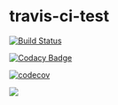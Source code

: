 # travis-ci-test
[![Build Status](https://travis-ci.org/chaingrok/travis-ci-test.svg?branch=master)](https://travis-ci.org/chaingrok/travis-ci-test)

[![Codacy Badge](https://api.codacy.com/project/badge/Grade/40c0f0dc9c04460286b74f9f0290f351)](https://www.codacy.com/app/chaingrok/travis-ci-test?utm_source=github.com&amp;utm_medium=referral&amp;utm_content=chaingrok/travis-ci-test&amp;utm_campaign=Badge_Grade)

[![codecov](https://codecov.io/gh/chaingrok/travis-ci-test/branch/master/graph/badge.svg)](https://codecov.io/gh/chaingrok/travis-ci-test)

[![](https://jitpack.io/v/chaingrok/travis-ci-test.svg)](https://jitpack.io/#chaingrok/travis-ci-test)



